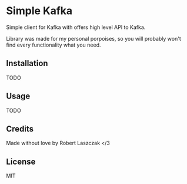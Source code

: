 # Simple Kafka

Simple client for Kafka with offers high level API to Kafka.

Library was made for my personal porpoises, so you will probably won't find every functionality what you need.

## Installation

TODO

## Usage

TODO

## Credits

Made without love by Robert Laszczak </3

## License

MIT
